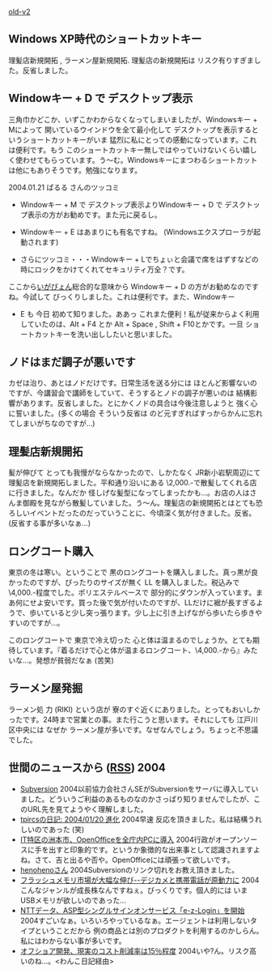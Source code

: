 [old-v2](ig040120-orig.html)

## Windows XP時代のショートカットキー

理髪店新規開拓 , ラーメン屋新規開拓. 理髪店の新規開拓は リスク有りすぎました。反省しました。


## Windowキー + D で デスクトップ表示

三角巾かどこか、いずこかわからなくなってしまいましたが、Windowsキー + Mによって 開いているウインドウを全て最小化して デスクトップを表示するというショートカットキーがいま 猛烈に私にとっての感動になっています。これは便利です。もう このショートカットキー無しではやっていけないくらい嬉しく使わせてもらっています。う～む。Windowsキーにまつわるショートカットは他にもありそうです。勉強になります。

2004.01.21 ぱるる さんのツッコミ


* Windowキー + M で デスクトップ表示よりWindowキー + D で デスクトップ表示の方がお勧めです。また元に戻るし。
  
* Windowキー + E はあまりにも有名ですね。
  (Windowsエクスプローラが起動されます)
  
* さらにツッコミ・・・Windowキー + Lでちょぃと会議で席をはずすなどの時にロックをかけてくれてセキュリティ万全？です。

ここから[いがぴょん](http://www.igapyon.jp/igapyon/diary/memo/memoigapyon.html)総合的な意味から Windowキー + D の方がお勧めなのですね。今試して びっくりしました。これは便利です。また、Windowキー
+ E も 今日 初めて知りました。ああっ これまた便利！私が従来からよく利用していたのは、Alt + F4 とか Alt + Space , Shift + F10とかです。一旦 ショートカットキーを洗い出ししたいと思いました。

## ノドはまだ調子が悪いです

カゼは治り、あとはノドだけです。日常生活を送る分には ほとんど影響ないのですが、今講習会で講師をしていて、そうするとノドの調子が悪いのは 結構影響があります。反省しました。とにかくノドの具合は今後注意しようと 強く心に誓いました。(多くの場合 そういう反省は のど元すぎればすっからかんに忘れてしまいがちなのですが…)

## 理髪店新規開拓

髪が伸びて とっても我慢がならなかったので、しかたなく JR新小岩駅周辺にて理髪店を新規開拓しました。平和通り沿いにある
\2,000.-で散髪してくれる店に行きました。なんだか 怪しげな髪型になってしまったかも…。お店の人はさんま御殿を見ながら散髪していました。う～ん。理髪店の新規開拓とはとても恐ろしいイベントだったのだっていうことに、今頃深く気が付きました。反省。(反省する事が多いなぁ…)

## ロングコート購入

東京の冬は寒い。ということで 黒のロングコートを購入しました。真っ黒が良かったのですが、ぴったりのサイズが無く
LL を購入しました。税込みで \4,000.-程度でした。ポリエステルベースで 部分的にダウンが入っています。まあ何にせよ安いです。買った後で気が付いたのですが、LLだけに裾が長すぎるようで、歩いていると少し突っ張ります。少し上に引き上げながら歩いたら歩きやすいのですが…。

このロングコートで 東京で冷え切った 心と体は温まるのでしょうか。とても期待しています。『着るだけで心と体が温まるロングコート、\4,000.-から』みたいな…。発想が貧弱だなぁ
(苦笑)

## ラーメン屋発掘

ラーメン処 力 (RIKI) という店が 寮のすぐ近くにありました。とってもおいしかったです。24時まで営業との事。また行こうと思います。それにしても 江戸川区中央には なぜか ラーメン屋が多いです。なぜなんでしょう。ちょっと不思議でした。

## 世間のニュースから ([RSS](ig040120-news.xml)) 2004


* [Subversion](http://www.saisse.jp/pukiwiki/pukiwiki.php?Subversion)  2004以前協力会社さんSEがSubversionをサーバに導入していました。どういうご利益のあるものなのかさっぱり知りませんでしたが、このURL先を見てようやく理解しました。
* [tpircsの日記: 2004/01/20 進化](http://d.hatena.ne.jp/tpircs/20040120#p3)  2004早速 反応を頂きました。私は結構うれしいのであった (笑)
* [IT特区の洲本市、OpenOfficeを全庁内PCに導入](http://www.itmedia.co.jp/news/articles/0401/19/news041.html)  2004行政がオープンソースに手を出すと印象的です。というか象徴的な出来事として認識されますよね。さて、吉と出るや否や。OpenOfficeには頑張って欲しいです。
* [henohenoさん](http://www.hyuki.com/yukiwiki/wiki.cgi?henoheno)  2004Subversionのリンク切れをお教え頂きました。
* [フラッシュメモリ市場が大幅な伸び--デジカメと携帯電話が原動力に](http://japan.cnet.com/news/tech/story/0,2000047674,20063763,00.htm)  2004こんなジャンルが成長株なんですねぇ。びっくりです。個人的には いま USBメモリが欲しいのであった…
* [NTTデータ、ASP型シングルサインオンサービス「e-z-Login」を開始](http://japan.cnet.com/news/ent/story/0,2000047623,20063797,00.htm)  2004すごいなぁ。いろいろやっているなぁ。エージェントは利用しないタイプということだから 例の商品とは別のプロダクトを利用するのかしらん。私にはわからない事が多いです。
* [オフショア開発、現実のコスト削減率は15％程度](http://enterprise.watch.impress.co.jp/cda/foreign/2004/01/19/1096.html)  2004いや?ん。リスク高いのね…。<わんこ日記経由>